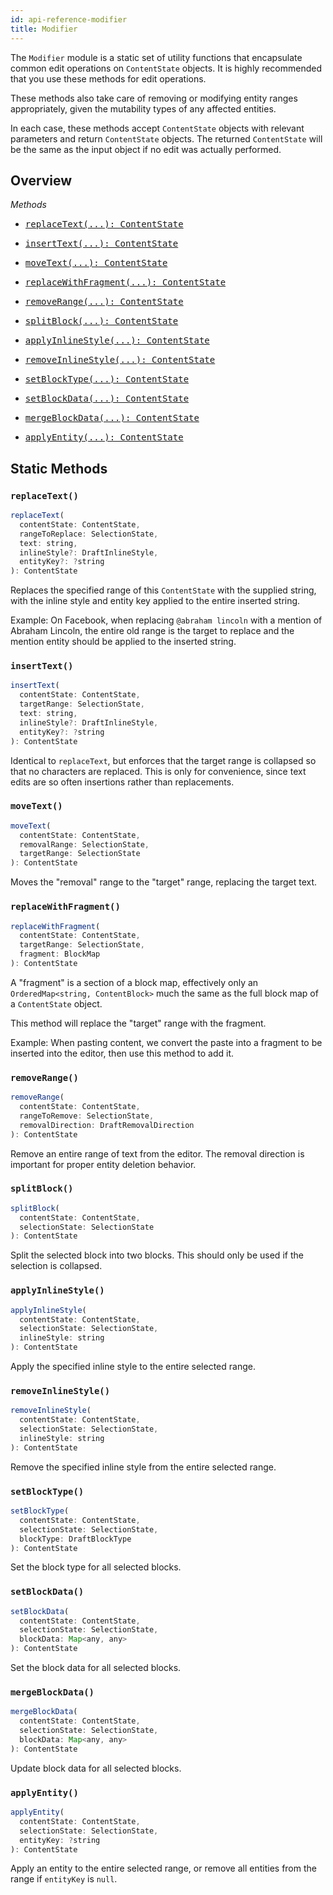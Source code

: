 ```yaml
---
id: api-reference-modifier
title: Modifier
---
```


The `Modifier` module is a static set of utility functions that encapsulate common
edit operations on `ContentState` objects. It is highly recommended that you use
these methods for edit operations.

These methods also take care of removing or modifying entity ranges appropriately,
given the mutability types of any affected entities.

In each case, these methods accept `ContentState` objects with relevant
parameters and return `ContentState` objects. The returned `ContentState`
will be the same as the input object if no edit was actually performed.

## Overview

_Methods_

<ul class="apiIndex">
  <li>
    <a href="#replacetext">
      <pre>replaceText(...): ContentState</pre>
    </a>
  </li>
  <li>
    <a href="#inserttext">
      <pre>insertText(...): ContentState</pre>
    </a>
  </li>
  <li>
    <a href="#movetext">
      <pre>moveText(...): ContentState</pre>
    </a>
  </li>
  <li>
    <a href="#replacewithfragment">
      <pre>replaceWithFragment(...): ContentState</pre>
    </a>
  </li>
  <li>
    <a href="#removerange">
      <pre>removeRange(...): ContentState</pre>
    </a>
  </li>
  <li>
    <a href="#splitblock">
      <pre>splitBlock(...): ContentState</pre>
    </a>
  </li>
  <li>
    <a href="#applyinlinestyle">
      <pre>applyInlineStyle(...): ContentState</pre>
    </a>
  </li>
  <li>
    <a href="#removeinlinestyle">
      <pre>removeInlineStyle(...): ContentState</pre>
    </a>
  </li>
  <li>
    <a href="#setblocktype">
      <pre>setBlockType(...): ContentState</pre>
    </a>
  </li>
  <li>
    <a href="#setblockdata">
      <pre>setBlockData(...): ContentState</pre>
    </a>
  </li>
  <li>
    <a href="#mergeblockdata">
      <pre>mergeBlockData(...): ContentState</pre>
    </a>
  </li>
  <li>
    <a href="#applyentity">
      <pre>applyEntity(...): ContentState</pre>
    </a>
  </li>
</ul>

## Static Methods

### `replaceText()`

```js
replaceText(
  contentState: ContentState,
  rangeToReplace: SelectionState,
  text: string,
  inlineStyle?: DraftInlineStyle,
  entityKey?: ?string
): ContentState
```

Replaces the specified range of this `ContentState` with the supplied string,
with the inline style and entity key applied to the entire inserted string.

Example: On Facebook, when replacing `@abraham lincoln` with a mention of
Abraham Lincoln, the entire old range is the target to replace and the mention
entity should be applied to the inserted string.

### `insertText()`

```js
insertText(
  contentState: ContentState,
  targetRange: SelectionState,
  text: string,
  inlineStyle?: DraftInlineStyle,
  entityKey?: ?string
): ContentState
```

Identical to `replaceText`, but enforces that the target range is collapsed
so that no characters are replaced. This is only for convenience, since text
edits are so often insertions rather than replacements.

### `moveText()`

```js
moveText(
  contentState: ContentState,
  removalRange: SelectionState,
  targetRange: SelectionState
): ContentState
```

Moves the "removal" range to the "target" range, replacing the target text.

### `replaceWithFragment()`

```js
replaceWithFragment(
  contentState: ContentState,
  targetRange: SelectionState,
  fragment: BlockMap
): ContentState
```

A "fragment" is a section of a block map, effectively only an
`OrderedMap<string, ContentBlock>` much the same as the full block map of a
`ContentState` object.

This method will replace the "target" range with the fragment.

Example: When pasting content, we convert the paste into a fragment to be inserted
into the editor, then use this method to add it.

### `removeRange()`

```js
removeRange(
  contentState: ContentState,
  rangeToRemove: SelectionState,
  removalDirection: DraftRemovalDirection
): ContentState
```

Remove an entire range of text from the editor. The removal direction is important
for proper entity deletion behavior.

### `splitBlock()`

```js
splitBlock(
  contentState: ContentState,
  selectionState: SelectionState
): ContentState
```

Split the selected block into two blocks. This should only be used if the
selection is collapsed.

### `applyInlineStyle()`

```js
applyInlineStyle(
  contentState: ContentState,
  selectionState: SelectionState,
  inlineStyle: string
): ContentState
```

Apply the specified inline style to the entire selected range.

### `removeInlineStyle()`

```js
removeInlineStyle(
  contentState: ContentState,
  selectionState: SelectionState,
  inlineStyle: string
): ContentState
```

Remove the specified inline style from the entire selected range.

### `setBlockType()`

```js
setBlockType(
  contentState: ContentState,
  selectionState: SelectionState,
  blockType: DraftBlockType
): ContentState
```

Set the block type for all selected blocks.

### `setBlockData()`

```js
setBlockData(
  contentState: ContentState,
  selectionState: SelectionState,
  blockData: Map<any, any>
): ContentState
```

Set the block data for all selected blocks.

### `mergeBlockData()`

```js
mergeBlockData(
  contentState: ContentState,
  selectionState: SelectionState,
  blockData: Map<any, any>
): ContentState
```

Update block data for all selected blocks.

### `applyEntity()`

```js
applyEntity(
  contentState: ContentState,
  selectionState: SelectionState,
  entityKey: ?string
): ContentState
```

Apply an entity to the entire selected range, or remove all entities from the range if `entityKey` is `null`.
